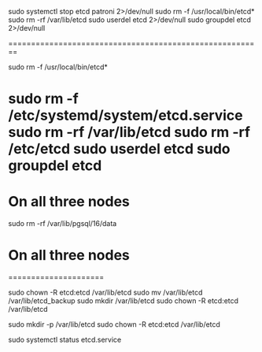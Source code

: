 sudo systemctl stop etcd patroni 2>/dev/null
sudo rm -f /usr/local/bin/etcd*
sudo rm -rf /var/lib/etcd
sudo userdel etcd 2>/dev/null
sudo groupdel etcd 2>/dev/null

========================================================

sudo rm -f /usr/local/bin/etcd*

sudo rm -f /etc/systemd/system/etcd.service
sudo rm -rf /var/lib/etcd
sudo rm -rf /etc/etcd
sudo userdel etcd
sudo groupdel etcd
========================================================
# On all three nodes
sudo rm -rf /var/lib/pgsql/16/data

# On all three nodes



=====================

sudo chown -R etcd:etcd /var/lib/etcd
sudo mv /var/lib/etcd /var/lib/etcd_backup
sudo mkdir /var/lib/etcd
sudo chown -R etcd:etcd /var/lib/etcd

sudo mkdir -p /var/lib/etcd
sudo chown -R etcd:etcd /var/lib/etcd

sudo systemctl status etcd.service
